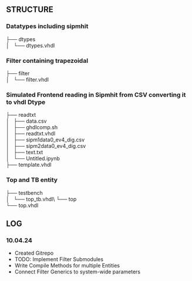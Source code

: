 ## STRUCTURE

### Datatypes including sipmhit
├── dtypes\
│   └── dtypes.vhdl

### Filter containing trapezoidal
├── filter\
│   └── filter.vhdl

### Simulated Frontend reading in Sipmhit from CSV converting it to vhdl Dtype
├── readtxt\
│   ├── data.csv\
│   ├── ghdlcomp.sh\
│   ├── readtxt.vhdl\
│   ├── sipm1data0\_ev4\_dig.csv\
│   ├── sipm2data0\_ev4\_dig.csv\
│   ├── text.txt\
│   └── Untitled.ipynb\
├── template.vhdl

### Top and TB entity
├── testbench\
│   └── top\_tb.vhdl\ 
└── top\
    └── top.vhdl


## LOG

### 10.04.24
- Created Gitrepo
- TODO: Implement Filter Submodules
- Write Compile Methods for multiple Entities
- Connect Filter Generics to system-wide parameters
